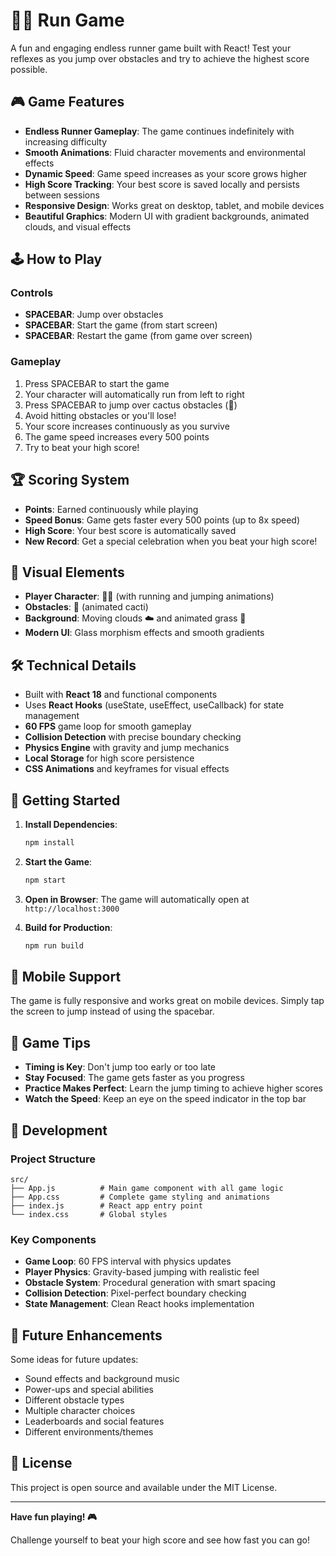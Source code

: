 # 🏃‍♂️ Run Game

A fun and engaging endless runner game built with React! Test your reflexes as you jump over obstacles and try to achieve the highest score possible.

## 🎮 Game Features

- **Endless Runner Gameplay**: The game continues indefinitely with increasing difficulty
- **Smooth Animations**: Fluid character movements and environmental effects
- **Dynamic Speed**: Game speed increases as your score grows higher
- **High Score Tracking**: Your best score is saved locally and persists between sessions
- **Responsive Design**: Works great on desktop, tablet, and mobile devices
- **Beautiful Graphics**: Modern UI with gradient backgrounds, animated clouds, and visual effects

## 🕹️ How to Play

### Controls
- **SPACEBAR**: Jump over obstacles
- **SPACEBAR**: Start the game (from start screen)
- **SPACEBAR**: Restart the game (from game over screen)

### Gameplay
1. Press SPACEBAR to start the game
2. Your character will automatically run from left to right
3. Press SPACEBAR to jump over cactus obstacles (🌵)
4. Avoid hitting obstacles or you'll lose!
5. Your score increases continuously as you survive
6. The game speed increases every 500 points
7. Try to beat your high score!

## 🏆 Scoring System

- **Points**: Earned continuously while playing
- **Speed Bonus**: Game gets faster every 500 points (up to 8x speed)
- **High Score**: Your best score is automatically saved
- **New Record**: Get a special celebration when you beat your high score!

## 🎨 Visual Elements

- **Player Character**: 🏃‍♂️ (with running and jumping animations)
- **Obstacles**: 🌵 (animated cacti)
- **Background**: Moving clouds ☁️ and animated grass 🌱
- **Modern UI**: Glass morphism effects and smooth gradients

## 🛠️ Technical Details

- Built with **React 18** and functional components
- Uses **React Hooks** (useState, useEffect, useCallback) for state management
- **60 FPS** game loop for smooth gameplay
- **Collision Detection** with precise boundary checking
- **Physics Engine** with gravity and jump mechanics
- **Local Storage** for high score persistence
- **CSS Animations** and keyframes for visual effects

## 🚀 Getting Started

1. **Install Dependencies**:
   ```bash
   npm install
   ```

2. **Start the Game**:
   ```bash
   npm start
   ```

3. **Open in Browser**:
   The game will automatically open at `http://localhost:3000`

4. **Build for Production**:
   ```bash
   npm run build
   ```

## 📱 Mobile Support

The game is fully responsive and works great on mobile devices. Simply tap the screen to jump instead of using the spacebar.

## 🎯 Game Tips

- **Timing is Key**: Don't jump too early or too late
- **Stay Focused**: The game gets faster as you progress
- **Practice Makes Perfect**: Learn the jump timing to achieve higher scores
- **Watch the Speed**: Keep an eye on the speed indicator in the top bar

## 🔧 Development

### Project Structure
```
src/
├── App.js          # Main game component with all game logic
├── App.css         # Complete game styling and animations
├── index.js        # React app entry point
└── index.css       # Global styles
```

### Key Components
- **Game Loop**: 60 FPS interval with physics updates
- **Player Physics**: Gravity-based jumping with realistic feel
- **Obstacle System**: Procedural generation with smart spacing
- **Collision Detection**: Pixel-perfect boundary checking
- **State Management**: Clean React hooks implementation

## 🎵 Future Enhancements

Some ideas for future updates:
- Sound effects and background music
- Power-ups and special abilities
- Different obstacle types
- Multiple character choices
- Leaderboards and social features
- Different environments/themes

## 📄 License

This project is open source and available under the MIT License.

---

**Have fun playing! 🎮**

Challenge yourself to beat your high score and see how fast you can go!
